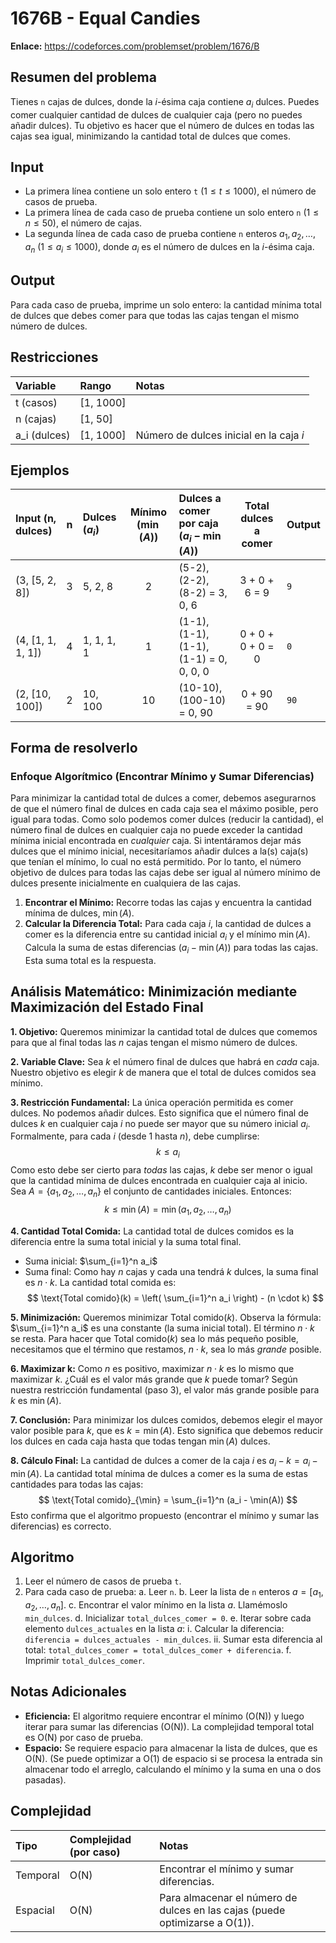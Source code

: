 # 1676B - Equal Candies

**Enlace:** https://codeforces.com/problemset/problem/1676/B

## Resumen del problema
Tienes `n` cajas de dulces, donde la $i$-ésima caja contiene $a_i$ dulces. Puedes comer cualquier cantidad de dulces de cualquier caja (pero no puedes añadir dulces). Tu objetivo es hacer que el número de dulces en todas las cajas sea igual, minimizando la cantidad total de dulces que comes.

## Input
-   La primera línea contiene un solo entero `t` ($1 \le t \le 1000$), el número de casos de prueba.
-   La primera línea de cada caso de prueba contiene un solo entero `n` ($1 \le n \le 50$), el número de cajas.
-   La segunda línea de cada caso de prueba contiene `n` enteros $a_1, a_2, \dots, a_n$ ($1 \le a_i \le 1000$), donde $a_i$ es el número de dulces en la $i$-ésima caja.

## Output
Para cada caso de prueba, imprime un solo entero: la cantidad mínima total de dulces que debes comer para que todas las cajas tengan el mismo número de dulces.

## Restricciones

| Variable     | Rango      | Notas                                     |
| :----------- | :--------- | :---------------------------------------- |
| t (casos)    | [1, 1000]  |                                           |
| n (cajas)    | [1, 50]    |                                           |
| a_i (dulces) | [1, 1000]  | Número de dulces inicial en la caja $i$   |

## Ejemplos

| Input (n, dulces) | n | Dulces ($a_i$) | Mínimo ($\min(A)$) | Dulces a comer por caja ($a_i - \min(A)$) | Total dulces a comer | Output |
| :---------------- | :-: | :------------- | :----------------: | :-------------------------------------- | :-------------------: | :----- |
| (3, [5, 2, 8])    | 3 | 5, 2, 8        | 2                  | (5-2), (2-2), (8-2) = 3, 0, 6           | 3 + 0 + 6 = 9         | `9`    |
| (4, [1, 1, 1, 1]) | 4 | 1, 1, 1, 1     | 1                  | (1-1), (1-1), (1-1), (1-1) = 0, 0, 0, 0 | 0 + 0 + 0 + 0 = 0     | `0`    |
| (2, [10, 100])    | 2 | 10, 100        | 10                 | (10-10), (100-10) = 0, 90               | 0 + 90 = 90           | `90`   |

## Forma de resolverlo

### Enfoque Algorítmico (Encontrar Mínimo y Sumar Diferencias)
Para minimizar la cantidad total de dulces a comer, debemos asegurarnos de que el número final de dulces en cada caja sea el máximo posible, pero igual para todas. Como solo podemos comer dulces (reducir la cantidad), el número final de dulces en cualquier caja no puede exceder la cantidad mínima inicial encontrada en *cualquier* caja. Si intentáramos dejar más dulces que el mínimo inicial, necesitaríamos añadir dulces a la(s) caja(s) que tenían el mínimo, lo cual no está permitido. Por lo tanto, el número objetivo de dulces para todas las cajas debe ser igual al número mínimo de dulces presente inicialmente en cualquiera de las cajas.

1.  **Encontrar el Mínimo:** Recorre todas las cajas y encuentra la cantidad mínima de dulces, $\min(A)$.
2.  **Calcular la Diferencia Total:** Para cada caja $i$, la cantidad de dulces a comer es la diferencia entre su cantidad inicial $a_i$ y el mínimo $\min(A)$. Calcula la suma de estas diferencias $(a_i - \min(A))$ para todas las cajas. Esta suma total es la respuesta.

## Análisis Matemático: Minimización mediante Maximización del Estado Final

**1. Objetivo:** Queremos minimizar la cantidad total de dulces que comemos para que al final todas las $n$ cajas tengan el mismo número de dulces.

**2. Variable Clave:** Sea $k$ el número final de dulces que habrá en *cada* caja. Nuestro objetivo es elegir $k$ de manera que el total de dulces comidos sea mínimo.

**3. Restricción Fundamental:** La única operación permitida es comer dulces. No podemos añadir dulces. Esto significa que el número final de dulces $k$ en cualquier caja $i$ no puede ser mayor que su número inicial $a_i$. Formalmente, para cada $i$ (desde 1 hasta $n$), debe cumplirse:
$$ k \le a_i $$
Como esto debe ser cierto para *todas* las cajas, $k$ debe ser menor o igual que la cantidad mínima de dulces encontrada en cualquier caja al inicio. Sea $A = \{a_1, a_2, \dots, a_n\}$ el conjunto de cantidades iniciales. Entonces:
$$ k \le \min(A) = \min(a_1, a_2, \dots, a_n) $$

**4. Cantidad Total Comida:** La cantidad total de dulces comidos es la diferencia entre la suma total inicial y la suma total final.
*   Suma inicial: $\sum_{i=1}^n a_i$
*   Suma final: Como hay $n$ cajas y cada una tendrá $k$ dulces, la suma final es $n \cdot k$.
La cantidad total comida es:
$$ \text{Total comido}(k) = \left( \sum_{i=1}^n a_i \right) - (n \cdot k) $$

**5. Minimización:** Queremos minimizar $\text{Total comido}(k)$. Observa la fórmula: $\sum_{i=1}^n a_i$ es una constante (la suma inicial total). El término $n \cdot k$ se resta. Para hacer que $\text{Total comido}(k)$ sea lo más pequeño posible, necesitamos que el término que restamos, $n \cdot k$, sea lo más *grande* posible.

**6. Maximizar k:** Como $n$ es positivo, maximizar $n \cdot k$ es lo mismo que maximizar $k$. ¿Cuál es el valor más grande que $k$ puede tomar? Según nuestra restricción fundamental (paso 3), el valor más grande posible para $k$ es $\min(A)$.

**7. Conclusión:** Para minimizar los dulces comidos, debemos elegir el mayor valor posible para $k$, que es $k = \min(A)$. Esto significa que debemos reducir los dulces en cada caja hasta que todas tengan $\min(A)$ dulces.

**8. Cálculo Final:** La cantidad de dulces a comer de la caja $i$ es $a_i - k = a_i - \min(A)$. La cantidad total mínima de dulces a comer es la suma de estas cantidades para todas las cajas:
$$ \text{Total comido}_{\min} = \sum_{i=1}^n (a_i - \min(A)) $$
Esto confirma que el algoritmo propuesto (encontrar el mínimo y sumar las diferencias) es correcto.

## Algoritmo
1.  Leer el número de casos de prueba `t`.
2.  Para cada caso de prueba:
    a.  Leer `n`.
    b.  Leer la lista de `n` enteros $a = [a_1, a_2, \dots, a_n]$.
    c.  Encontrar el valor mínimo en la lista $a$. Llamémoslo `min_dulces`.
    d.  Inicializar `total_dulces_comer = 0`.
    e.  Iterar sobre cada elemento `dulces_actuales` en la lista $a$:
        i.  Calcular la diferencia: `diferencia = dulces_actuales - min_dulces`.
        ii. Sumar esta diferencia al total: `total_dulces_comer = total_dulces_comer + diferencia`.
    f.  Imprimir `total_dulces_comer`.

## Notas Adicionales
*   **Eficiencia:** El algoritmo requiere encontrar el mínimo (O(N)) y luego iterar para sumar las diferencias (O(N)). La complejidad temporal total es O(N) por caso de prueba.
*   **Espacio:** Se requiere espacio para almacenar la lista de dulces, que es O(N). (Se puede optimizar a O(1) de espacio si se procesa la entrada sin almacenar todo el arreglo, calculando el mínimo y la suma en una o dos pasadas).

## Complejidad

| Tipo     | Complejidad (por caso) | Notas                                            |
| :------- | :--------------------- | :----------------------------------------------- |
| Temporal | O(N)                   | Encontrar el mínimo y sumar diferencias.         |
| Espacial | O(N)                   | Para almacenar el número de dulces en las cajas (puede optimizarse a O(1)). |